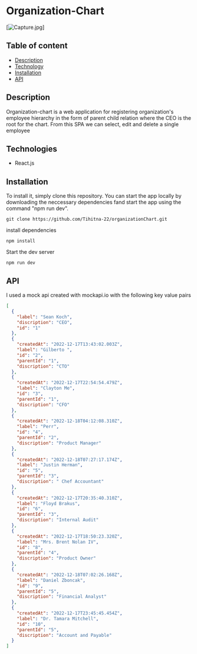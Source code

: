 # Organization-Chart

[![Capture.jpg](https://i.ibb.co/bR2Lwy9/Capture.jpg)]

## Table of content

- [Description](#Description)
- [Technology](#technology)
- [Installation](#installation)
- [API](#API)

## Description

Organization-chart is a web application for registering organization's employee hierarchy in the form of parent child relation where the CEO is the root for the chart. From this SPA we can select, edit and delete a single employee

## Technologies

- React.js

## Installation

To install it, simply clone this repository. You can start the app locally by downloading the neccessary dependencies fand start the app using the command "npm run dev".

```
git clone https://github.com/Tihitna-22/organizationChart.git
```

install dependencies

```
npm install
```

Start the dev server

```
npm run dev
```

## API

I used a mock api created with mockapi.io with the following key value pairs

```json
[
  {
    "label": "Sean Koch",
    "discription": "CEO",
    "id": "1"
  },
  {
    "createdAt": "2022-12-17T13:43:02.003Z",
    "label": "Gilberto ",
    "id": "2",
    "parentId": "1",
    "discription": "CTO"
  },
  {
    "createdAt": "2022-12-17T22:54:54.479Z",
    "label": "Clayton Me",
    "id": "3",
    "parentId": "1",
    "discription": "CFO"
  },
  {
    "createdAt": "2022-12-18T04:12:08.310Z",
    "label": "Perr",
    "id": "4",
    "parentId": "2",
    "discription": "Product Manager"
  },
  {
    "createdAt": "2022-12-18T07:27:17.174Z",
    "label": "Justin Herman",
    "id": "5",
    "parentId": "3",
    "discription": " Chef Accountant"
  },
  {
    "createdAt": "2022-12-17T20:35:40.310Z",
    "label": "Floyd Brakus",
    "id": "6",
    "parentId": "3",
    "discription": "Internal Audit"
  },
  {
    "createdAt": "2022-12-17T18:50:23.320Z",
    "label": "Mrs. Brent Nolan IV",
    "id": "8",
    "parentId": "4",
    "discription": "Product Owner"
  },
  {
    "createdAt": "2022-12-18T07:02:26.168Z",
    "label": "Daniel Zboncak",
    "id": "9",
    "parentId": "5",
    "discription": "Financial Analyst"
  },
  {
    "createdAt": "2022-12-17T23:45:45.454Z",
    "label": "Dr. Tamara Mitchell",
    "id": "10",
    "parentId": "5",
    "discription": "Account and Payable"
  }
]
```
